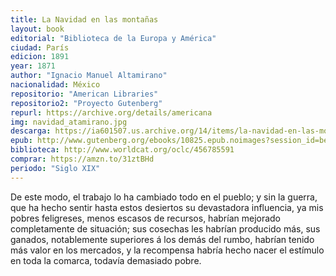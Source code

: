 ```yaml
---
title: La Navidad en las montañas
layout: book
editorial: "Biblioteca de la Europa y América"
ciudad: París
edicion: 1891
year: 1871
author: "Ignacio Manuel Altamirano"
nacionalidad: México
repositorio: "American Libraries"
repositorio2: "Proyecto Gutenberg"
repurl: https://archive.org/details/americana
img: navidad_atamirano.jpg
descarga: https://ia601507.us.archive.org/14/items/la-navidad-en-las-montanas/La%20Navidad%20en%20las%20monta%C3%B1as.pdf
epub: http://www.gutenberg.org/ebooks/10825.epub.noimages?session_id=bed68536272340d9f8ff6e3cb45c802e897df2ce
biblioteca: http://www.worldcat.org/oclc/456785591
comprar: https://amzn.to/31ztBHd
periodo: "Siglo XIX"
---
```

 
De este modo, el trabajo lo ha cambiado todo en el pueblo; y sin la guerra, que ha hecho sentir hasta estos desiertos su devastadora influencia, ya mis pobres feligreses, menos escasos de recursos, habrían mejorado completamente de situación; sus cosechas les habrían producido más, sus ganados, notablemente superiores á los demás del rumbo, habrían tenido más valor en los mercados, y la recompensa habría hecho nacer el estímulo en toda la comarca, todavía demasiado pobre.
